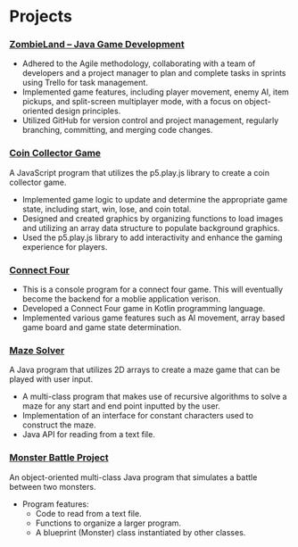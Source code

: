 # Projects
### [ZombieLand – Java Game Development](https://a-r-t.github.io/SER225-Project-Website/semesters/fall2022/teams/project-z)
-	Adhered to the Agile methodology, collaborating with a team of developers and a project manager to plan and complete tasks in sprints using Trello for task management.
-	Implemented game features, including player movement, enemy AI, item pickups, and split-screen multiplayer mode, with a focus on object-oriented design principles.
-	Utilized GitHub for version control and project management, regularly branching, committing, and merging code changes.

### [Coin Collector Game](https://editor.p5js.org/GDD140-m_nova/sketches/UIPqnDNoE)
A JavaScript program that utilizes the p5.play.js library to create a coin collector game.
-	Implemented game logic to update and determine the appropriate game state, including start, win, lose, and coin total.
-	Designed and created graphics by organizing functions to load images and utilizing an array data structure to populate background graphics.
- Used the p5.play.js library to add interactivity and enhance the gaming experience for players.

### [Connect Four](https://github.com/NovaMatthew/ConnectFour)
- This is a console program for a connect four game. This will eventually become the backend for a moblie application verison.
- Developed a Connect Four game in Kotlin programming language.
- Implemented various game features such as AI movement, array based game board and game state determination. 

### [Maze Solver](https://github.com/NovaMatthew/MazeSolver)
A Java program that utilizes 2D arrays to create a maze game that can be played with user input.
- A multi-class program that makes use of recursive algorithms to solve a maze for any start and end point inputted by the user. 
-	Implementation of an interface for constant characters used to construct the maze. 
-	Java API for reading from a text file.

### [Monster Battle Project](https://github.com/NovaMatthew/MonsterBattleSimulator)
An object-oriented multi-class Java program that simulates a battle between two monsters.
  - Program features:
    - Code to read from a text file.
    - Functions to organize a larger program.
    - A blueprint (Monster) class instantiated by other classes.
 





